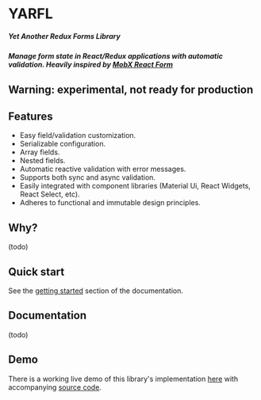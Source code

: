 # YARFL

##### Yet Another Redux Forms Library

##### Manage form state in React/Redux applications with automatic validation. Heavily inspired by [MobX React Form](https://github.com/foxhound87/mobx-react-form)

[//]: [![NPM](https://nodei.co/npm/yarfl.png)](https://nodei.co/npm/yarfl/)

## Warning: experimental, not ready for production

## Features

- Easy field/validation customization.
- Serializable configuration.
- Array fields.
- Nested fields.
- Automatic reactive validation with error messages.
- Supports both sync and async validation.
- Easily integrated with component libraries (Material Ui, React Widgets, React Select, etc).
- Adheres to functional and immutable design principles.

## Why?

(todo)

## Quick start

See the [getting started]() section of the documentation.

## Documentation

(todo)

## Demo

There is a working live demo of this library's implementation [here](https://axelyung.github.io/yarfl-examples) with accompanying [source code](https://github.com/axelyung/yarfl-examples).
